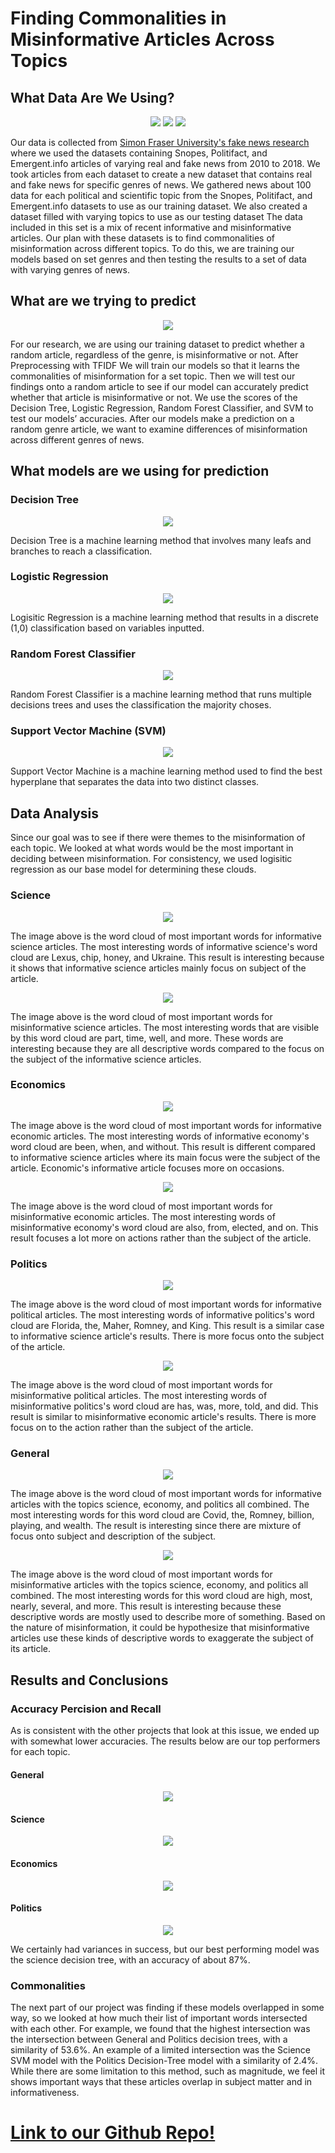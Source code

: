 <html lang="en">
 <body>
  <h1>Finding Commonalities in Misinformative Articles Across Topics</h1>
   <h2>What Data Are We Using?</h2>
    <p align="center"><img src="assets/img/Snopes.png">    <img src="assets/img/Polifact.png">     <img src="assets/img/emergent.jfif"></p>

  <p>Our data is collected from <a href="http://fakenews.research.sfu.ca/#parseWebs">Simon Fraser University's fake news research</a> where we used the datasets containing Snopes, Politifact, and Emergent.info articles of varying real and fake news from 2010 to 2018. We took articles from each dataset to create a new dataset that contains real and fake news for specific genres of news. We gathered news about 100 data for each political and scientific topic from the Snopes, Politifact, and Emergent.info datasets to use as our training dataset. We also created a dataset filled with varying topics to use as our testing dataset The data included in this set is a mix of recent informative and misinformative articles. Our plan with these datasets is to find commonalities of misinformation across different topics. To do this, we are training our models based on set genres and then testing the results to a set of data with varying genres of news. </p>
   <h2>What are we trying to predict</h2>
    <p align="center"> <img src="assets/img/infowars.png"> </p>

   <p>For our research, we are using our training dataset to predict whether a random article, regardless of the genre, is misinformative or not. After Preprocessing with TFIDF We will train our models so that it learns the commonalities of misinformation for a set topic. Then we will test our findings onto a random article to see if our model can accurately predict whether that article is misinformative or not. We use the scores of the Decision Tree, Logistic Regression, Random Forest Classifier, and SVM to test our models’ accuracies. After our models make a prediction on a random genre article, we want to examine differences of misinformation across different genres of news. </p>
   <h2>What models are we using for prediction</h2>
    <h3>Decision Tree </h3>
    <p align="center"> <img src="assets/img/decision_tree_example.png"> </p>

   <p>Decision Tree is a machine learning method that involves many leafs and branches to reach a classification.</p>


   <h3>Logistic Regression</h3>
    <p align="center"> <img src="assets/img/logistic_regression_example.png"> </p>

   <p>Logisitic Regression is a machine learning method that results in a discrete (1,0) classification based on variables inputted.</p>


   <h3>Random Forest Classifier</h3>
    <p align="center"> <img src="assets/img/random_forest_classifier.png"> </p>

   <p>Random Forest Classifier is a machine learning method that runs multiple decisions trees and uses the classification the majority choses.</p>


   <h3>Support Vector Machine (SVM)</h3>
    <p align="center"> <img src="assets/img/svm_example.png"> </p>

   <p>Support Vector Machine is a machine learning method used to find the best hyperplane that separates the data into two distinct classes.</p>


   <h2>Data Analysis</h2>
    <p>Since our goal was to see if there were themes to the misinformation of each topic. We looked at what words would be the most important in deciding between misinformation. For consistency, we used logisitic regression as our base model for determining these clouds.</p>

   <h3>Science</h3>

   <p align="center"> <img src="assets/img/science_logisitic_cloud (1).png"> </p>

   <p>The image above is the word cloud of most important words for informative science articles. The most interesting words of informative science's word cloud are Lexus, chip, honey, and Ukraine. This result is interesting because it shows that informative science articles mainly focus on subject of the article.</p>

   <p align="center"> <img src="assets/img/science_logisitic_cloud_false.png"> </p>

   <p>The image above is the word cloud of most important words for misinformative science articles. The most interesting words that are visible by this word cloud are part, time, well, and more. These words are 
     interesting because they are all descriptive words compared to the focus on the subject of the informative science articles.</p>

   <h3>Economics</h3>

   <p align="center"> <img src="assets/img/economics_logisitic_cloud (1).png"> </p>

   <p>The image above is the word cloud of most important words for informative economic articles. The most interesting words of informative economy's word cloud are been, when, and without. This result is different compared to informative science articles where its main focus were the subject of the article. Economic's informative article focuses more on occasions.</p>

   <p align="center"> <img src="assets/img/economics_logisitic_cloud_false.png"> </p>

   <p>The image above is the word cloud of most important words for misinformative economic articles. The most interesting words of misinformative economy's word cloud are also, from, elected, and on. This result focuses a lot more on actions rather than the subject of the article.</p>

   <h3>Politics</h3>

   <p align="center"> <img src="assets/img/politics_logisitic_cloud.png"> </p>

   <p>The image above is the word cloud of most important words for informative political articles. The most interesting words of informative politics's word cloud are Florida, the, Maher, Romney, and King. This result is a similar case to informative science article's results. There is more focus onto the subject of the article.</p>

   <p align="center"> <img src="assets/img/politics_logisitic_cloud_false.png"> </p>

   <p>The image above is the word cloud of most important words for misinformative political articles. The most interesting words of misinformative politics's word cloud are has, was, more, told, and did. This result is similar to misinformative economic article's results. There is more focus on to the action rather than the subject of the article.</p>

   <h3>General</h3>

   <p align="center"> <img src="assets/img/general_logisitic_cloud.png"> </p>

   <p>The image above is the word cloud of most important words for informative articles with the topics science, economy, and politics all combined. The most interesting words for this word cloud are Covid, the, Romney, billion, playing, and wealth. The result is interesting since there are mixture of focus onto subject and description of the subject.</p>

   <p align="center"> <img src="assets/img/general_logisitic_cloud_false.png"> </p>

   <p>The image above is the word cloud of most important words for misinformative articles with the topics science, economy, and politics all combined. The most interesting words for this word cloud are high, most, nearly, several, and more. This result is interesting because these descriptive words are mostly used to describe more of something. Based on the nature of misinformation, it could be hypothesize that misinformative articles use these kinds of descriptive words to exaggerate the subject of its article.</p>

   <h2>Results and Conclusions</h2>
    <h3>Accuracy Percision and Recall</h3>
     <p>As is consistent with the other projects that look at this issue, we ended up with somewhat lower accuracies. The results below are our top performers for each topic.</p>

   <h4>General</h4>
    <p align="center"> <img src="assets/img/general_acc.PNG"> </p>

   <h4>Science</h4>
    <p align="center"> <img src="assets/img/science_accPNG.PNG"> </p>

   <h4>Economics</h4>
    <p align="center"> <img src="assets/img/economics_acc.PNG"> </p>

   <h4>Politics</h4>
    <p align="center"> <img src="assets/img/politics_acc.PNG"> </p>

   <p>We certainly had variances in success, but our best performing model was the science decision tree, with an accuracy of about 87%.</p>

   <h3>Commonalities</h3>
   <p>The next part of our project was finding if these models overlapped in some way, so we looked at how much their list of important words intersected with each other. For example, we found that the highest intersection was the intersection between General and Politics decision trees, with a similarity of 53.6%. An example of a limited intersection was the Science SVM model with the Politics Decision-Tree model with a similarity of 2.4%. While there are some limitation to this method, such as magnitude, we feel it shows important ways that these articles overlap in subject matter and in informativeness.</p>
 </body>
 <h1><a href="https://github.com/freebreadstix/capstone_B02">Link to our Github Repo!</a></h1>
</html>
